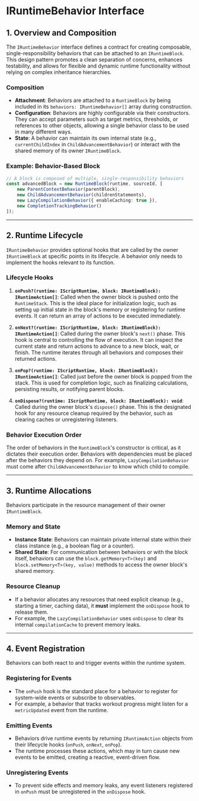 # IRuntimeBehavior Interface

## 1. Overview and Composition

The `IRuntimeBehavior` interface defines a contract for creating composable, single-responsibility behaviors that can be attached to an `IRuntimeBlock`. This design pattern promotes a clean separation of concerns, enhances testability, and allows for flexible and dynamic runtime functionality without relying on complex inheritance hierarchies.

### Composition

-   **Attachment**: Behaviors are attached to a `RuntimeBlock` by being included in its `behaviors: IRuntimeBehavior[]` array during construction.
-   **Configuration**: Behaviors are highly configurable via their constructors. They can accept parameters such as target metrics, thresholds, or references to other objects, allowing a single behavior class to be used in many different ways.
-   **State**: A behavior can maintain its own internal state (e.g., `currentChildIndex` in `ChildAdvancementBehavior`) or interact with the shared memory of its owner `IRuntimeBlock`.

### Example: Behavior-Based Block

```typescript
// A block is composed of multiple, single-responsibility behaviors
const advancedBlock = new RuntimeBlock(runtime, sourceId, [
    new ParentContextBehavior(parentBlock),
    new ChildAdvancementBehavior(childrenStatements),
    new LazyCompilationBehavior({ enableCaching: true }),
    new CompletionTrackingBehavior()
]);
```

---

## 2. Runtime Lifecycle

`IRuntimeBehavior` provides optional hooks that are called by the owner `IRuntimeBlock` at specific points in its lifecycle. A behavior only needs to implement the hooks relevant to its function.

### Lifecycle Hooks

1.  **`onPush?(runtime: IScriptRuntime, block: IRuntimeBlock): IRuntimeAction[]`**: Called when the owner block is pushed onto the `RuntimeStack`. This is the ideal place for initialization logic, such as setting up initial state in the block's memory or registering for runtime events. It can return an array of actions to be executed immediately.

2.  **`onNext?(runtime: IScriptRuntime, block: IRuntimeBlock): IRuntimeAction[]`**: Called during the owner block's `next()` phase. This hook is central to controlling the flow of execution. It can inspect the current state and return actions to advance to a new block, wait, or finish. The runtime iterates through all behaviors and composes their returned actions.

3.  **`onPop?(runtime: IScriptRuntime, block: IRuntimeBlock): IRuntimeAction[]`**: Called just before the owner block is popped from the stack. This is used for completion logic, such as finalizing calculations, persisting results, or notifying parent blocks.

4.  **`onDispose?(runtime: IScriptRuntime, block: IRuntimeBlock): void`**: Called during the owner block's `dispose()` phase. This is the designated hook for any resource cleanup required by the behavior, such as clearing caches or unregistering listeners.

### Behavior Execution Order

The order of behaviors in the `RuntimeBlock`'s constructor is critical, as it dictates their execution order. Behaviors with dependencies must be placed after the behaviors they depend on. For example, `LazyCompilationBehavior` must come after `ChildAdvancementBehavior` to know which child to compile.

---

## 3. Runtime Allocations

Behaviors participate in the resource management of their owner `IRuntimeBlock`.

### Memory and State

-   **Instance State**: Behaviors can maintain private internal state within their class instance (e.g., a boolean flag or a counter).
-   **Shared State**: For communication between behaviors or with the block itself, behaviors can use the `block.getMemory<T>(key)` and `block.setMemory<T>(key, value)` methods to access the owner block's shared memory.

### Resource Cleanup

-   If a behavior allocates any resources that need explicit cleanup (e.g., starting a timer, caching data), it **must** implement the `onDispose` hook to release them.
-   For example, the `LazyCompilationBehavior` uses `onDispose` to clear its internal `compilationCache` to prevent memory leaks.

---

## 4. Event Registration

Behaviors can both react to and trigger events within the runtime system.

### Registering for Events

-   The `onPush` hook is the standard place for a behavior to register for system-wide events or subscribe to observables.
-   For example, a behavior that tracks workout progress might listen for a `metricUpdated` event from the runtime.

### Emitting Events

-   Behaviors drive runtime events by returning `IRuntimeAction` objects from their lifecycle hooks (`onPush`, `onNext`, `onPop`).
-   The runtime processes these actions, which may in turn cause new events to be emitted, creating a reactive, event-driven flow.

### Unregistering Events

-   To prevent side effects and memory leaks, any event listeners registered in `onPush` must be unregistered in the `onDispose` hook.
